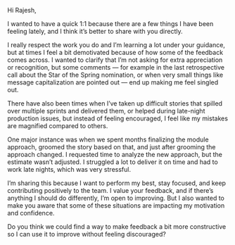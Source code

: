 Hi Rajesh,

I wanted to have a quick 1:1 because there are a few things I have been feeling lately, and I think it’s better to share with you directly.

I really respect the work you do and I’m learning a lot under your guidance, but at times I feel a bit demotivated because of how some of the feedback comes across. I wanted to clarify that I’m not asking for extra appreciation or recognition, but some comments — for example in the last retrospective call about the Star of the Spring nomination, or when very small things like message capitalization are pointed out — end up making me feel singled out.

There have also been times when I’ve taken up difficult stories that spilled over multiple sprints and delivered them, or helped during late-night production issues, but instead of feeling encouraged, I feel like my mistakes are magnified compared to others.

One major instance was when we spent months finalizing the module approach, groomed the story based on that, and just after grooming the approach changed. I requested time to analyze the new approach, but the estimate wasn’t adjusted. I struggled a lot to deliver it on time and had to work late nights, which was very stressful.

I’m sharing this because I want to perform my best, stay focused, and keep contributing positively to the team. I value your feedback, and if there’s anything I should do differently, I’m open to improving. But I also wanted to make you aware that some of these situations are impacting my motivation and confidence.

Do you think we could find a way to make feedback a bit more constructive so I can use it to improve without feeling discouraged?
